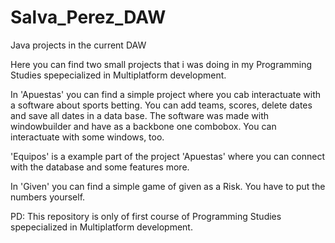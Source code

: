 Salva_Perez_DAW
===============

Java projects in the current DAW

Here you can find two small projects that i was doing in my Programming Studies spepecialized in Multiplatform development. 

In 'Apuestas' you can find a simple project where you cab interactuate with a software about sports betting. You can add
teams, scores, delete dates and save all dates in a data base. The software was made with windowbuilder and have as a backbone 
one combobox. You can interactuate with some windows, too.

'Equipos' is a example part of the project 'Apuestas' where you can connect with the database and some features more.

In 'Given' you can find a simple game of given as a Risk. You have to put the numbers yourself.


PD: This repository is only of first course of Programming Studies spepecialized in Multiplatform development.
